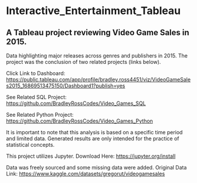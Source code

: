# Interactive_Entertainment_Tableau
## A Tableau project reviewing Video Game Sales in 2015.

Data highlighting major releases across genres and publishers in 2015. The project was the conclusion of two related projects (links below). 

Click Link to Dashboard: https://public.tableau.com/app/profile/bradley.ross4451/viz/VideoGameSales2015_16869513475150/Dashboard1?publish=yes


See Related SQL Project: https://github.com/BradleyRossCodes/Video_Games_SQL

See Related Python Project: https://github.com/BradleyRossCodes/Video_Games_Python

It is important to note that this analysis is based on a specific time period and limited data. Generated results are only intended for the practice of statistical concepts.

This project utilizes Jupyter. Download Here: https://jupyter.org/install

Data was freely sourced and some missing data were added. Original Data Link: https://www.kaggle.com/datasets/gregorut/videogamesales
